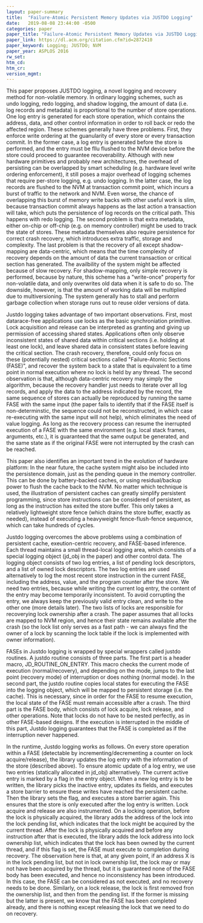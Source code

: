 ```yaml
---
layout: paper-summary
title:  "Failure-Atomic Persistent Memory Updates via JUSTDO Logging"
date:   2019-08-08 23:44:00 -0500
categories: paper
paper_title: "Failure-Atomic Persistent Memory Updates via JUSTDO Logging"
paper_link: https://dl.acm.org/citation.cfm?id=2872410
paper_keyword: Logging; JUSTDO; NVM
paper_year: ASPLOS 2016
rw_set: 
htm_cd: 
htm_cr: 
version_mgmt: 
---
```


This paper proposes JUSTDO logging, a novel logging and recovery method for non-volatile memory. In ordinary logging schemes,
such as undo logging, redo logging, and shadow logging, the amount of data (i.e. log records and metadata) is proportional
to the number of store operations. One log entry is generated for each store operation, which contains the address, data,
and other control information in order to roll back or redo the affected region. These schemes generally have three problems. 
First, they enforce write ordering at the guanularity of every store or every transaction commit. In the former case,
a log entry is generated before the store is performed, and the entry must be fllu flushed to the NVM device before the 
store could proceed to guarantee recoverability. Although with new hardware primitives and probably new architectures, the 
overhead of persisting can be overlapped by smart scheduling (e.g. hardware level write ordering enforcement), it still poses
a major overhead of logging schemes that require per-store logging, e.g. undo logging. In the latter case, the log records are 
flushed to the NVM at transaction commit point, which incurs a burst of traffic to the network and NVM. Even worse, the 
chance of overlapping this burst of memory write backs with other useful work is slim, because transaction commit always 
happens as the last action a transaction will take, which puts the persistence of log records on the critical path. This 
happens with redo logging. The second problem is that extra metadata, either on-chip or off-chip (e.g. on memory controller)
might be used to track the state of stores. These metadata themselves also require persistence for correct crash recovery, 
which introduces extra traffic, storage and complexity. The last problem is that the recovery of all except shadow-mapping 
are data-centric, which means that the time complexity of recovery depends on the amount of data the current transaction
or critical section has generated. The availbility of the system might be affected because of slow recovery. For shadow-mapping,
only simple recovery is performed, because by nature, this scheme has a "write-once" property for non-volatile data, and 
only overwrites old data when it is safe to do so. The downside, however, is that the amount of working data will be multiplied
due to multiversioning. The system generally has to stall and perform garbage collection when storage runs out to reuse
older versions of data.

Justdo logging takes advantage of two important observations. First, most datarace-free applications use locks as the basic 
synchroniation primitive. Lock acquisition and release can be interpreted as granting and giving up permission of accessing
shared states. Applications often only observe inconsistent states of shared data within critical sections (i.e. holding 
at least one lock), and leave shared data in consistent states before leaving the critical section. The crash recovery,
therefore, could only focus on these (potentially nested) critical sections called "Failure-Atomic Sections (FASE)",
and recover the system back to a state that is equivalent to a time point in normal execution where no lock is held by
any thread. The second observation is that, although data-centric recovery may simply the algorithm, because the recovery handler 
just needs to iterate over all log records, and apply the data to the address indicated by the record, the same 
sequence of stores can actually be reproduced by running the same FASE with the same input (the paper fails to identify that
if the FASE itself is non-determinstic, the sequence could not be reconstructed, in which case re-executing with the 
same input will not help), which eliminates the need of value logging. As long as the recovery process can resume the 
inerrupted execution of a FASE with the same environment (e.g. local stack frames, arguments, etc.), it is guaranteed 
that the same output be generated, and the same state as if the original FASE were not interrupted by the crash can be 
reached.

This paper also identifies an important trend in the evolution of hardware platform: In the near future, the cache system 
might also be included into the persistence domain, just as the pending queue in the memory controller. This can be done
by battery-backed caches, or using residual/backup power to flush the cache back to the NVM. No matter which technique 
is used, the illustration of persistent caches can greatly simplify persistent programming, since store instructions can be 
considered of persistent, as long as the instruction has exited the store buffer. This only takes a relatively lightweight 
store fence (which drains the store buffer, exactly as needed), instead of executing a heavyweight fence-flush-fence sequence,
which can take hundreds of cycles. 

Justdo logging overcomes the above problems using a combination of persistent cache, exeution-centric recovery, and 
FASE-based inference. Each thread maintains a small thread-local logging area, which consists of a special logging 
object (jd_obj in the paper) and other control data. The logging object consists of two log entries, a list of pending lock
descriptors, and a list of owned lock descriptors. The two log entries are used alternatively to log the most recent store
instruction in the current FASE, including the address, value, and the program counter after the store. We need two entries, 
because while writing the current log entry, the content of the entry may become temporarily inconsistent. To avoid corrupting 
the entry, we always keep the previously valid entry clean, and write to the other one (more details later). The two lists of 
locks are responsible for recoverying lock ownership after a crash. The paper assumes that all locks are mapped to NVM region,
and hence their state remains available after the crash (so the lock list only serves as a fast path - we can always find 
the owner of a lock by scanning the lock table if the lock is implemented with owner information). 

FASEs in Justdo logging is wrapped by special wrappers called justdo routines. A justdo routine consists of three parts.
The first part is a header macro, JD_ROUTINE_ON_ENTRY. This macro checks the current mode of execution (normal/recovery),
and depending on the mode, jumps to the last point (recovery mode) of interruption or does nothing (normal mode). In
the second part, the justdo routine copies local states for executing the FASE into the logging object, which will be 
mapped to persistent storage (i.e. the cache). This is necessary, since in order for the FASE to resume execution, the 
local state of the FASE must remain accessible after a crash. The third part is the FASE body, which consists of lock
acquire, lock release, and other operations. Note that locks do not have to be nested perfectly, as in other FASE-based
designs. If the execution is interrupted in the middle of this part, Justdo logging guarantees that the FASE is completed
as if the interruption never happened.

In the runtime, Justdo logging works as follows. On every store operation within a FASE (detectable by incrementing/decrementing 
a counter on lock acquire/release), the library updates the log entry with the information of the store (described above).
To ensure atomic update of a log entry, we use two entries (statically allocated in jd_obj) alternatively. The current active 
entry is marked by a flag in the entry object. When a new log entry is to be written, the library picks the inactive entry,
updates its fields, and executes a store barrier to ensure these writes have reached the persistent cache. Then the library
sets the flag, and executes a store barrier again. This ensures that the store is only executed after the log entry is written.
Lock acquire and release are also instrumented. On a locking operation, before the lock is physically acquired, the library
adds the address of the lock into the lock pending list, which indicates that the lock might be acquired by the current thread.
After the lock is physically acquired and before any instruction after that is executed, the library adds the lock address
into lock ownership list, which indicates that the lock has been owned by the current thread, and if this flag is set, the
FASE must execute to completion during recovery. The observation here is that, at any given point, if an address X is in the 
lock pending list, but not in lock ownership list, the lock may or may not have been acquired by the thread, but it is guaranteed
none of the FASE body has been executed, and hence no inconsistency has been introduced. In this case, the FASE can be 
considered as not executed, and no recovery needs to be done. Similarly, on a lock release, the lock is first removed 
fron the ownership list, and then from the pending list. If the former is missing but the latter is present, we know that
the FASE has been completed already, and there is nothing except releasing the lock that we need to do on recovery.